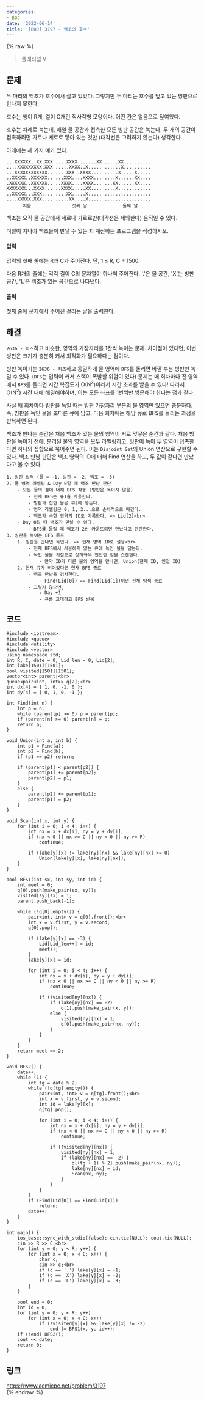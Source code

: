 ```yaml
---
categories:
- BOJ
date: '2022-06-14'
title: '[BOJ] 3197 - 백조의 호수'
---
```


{% raw %}
> 플래티넘 V<br>

## 문제
두 마리의 백조가 호수에서 살고 있었다. 그렇지만 두 마리는 호수를 덮고 있는 빙판으로 만나지 못한다.

호수는 행이 R개, 열이 C개인 직사각형 모양이다. 어떤 칸은 얼음으로 덮여있다.

호수는 차례로 녹는데, 매일 물 공간과 접촉한 모든 빙판 공간은 녹는다. 두 개의 공간이 접촉하려면 가로나 세로로 닿아 있는 것만 (대각선은 고려하지 않는다) 생각한다.

아래에는 세 가지 예가 있다.
```
...XXXXXX..XX.XXX ....XXXX.......XX .....XX.......... 
....XXXXXXXXX.XXX .....XXXX..X..... ......X.......... 
...XXXXXXXXXXXX.. ....XXX..XXXX.... .....X.....X..... 
..XXXXX..XXXXXX.. ...XXX....XXXX... ....X......XX.... 
.XXXXXX..XXXXXX.. ..XXXX....XXXX... ...XX......XX.... 
XXXXXXX...XXXX... ..XXXX.....XX.... ....X............ 
..XXXXX...XXX.... ....XX.....X..... ................. 
....XXXXX.XXX.... .....XX....X..... ................. 
      처음               첫째 날             둘째 날
```
백조는 오직 물 공간에서 세로나 가로로만(대각선은 제외한다) 움직일 수 있다.

며칠이 지나야 백조들이 만날 수 있는 지 계산하는 프로그램을 작성하시오.

#### 입력
입력의 첫째 줄에는 R과 C가 주어진다. 단, 1 ≤ R, C ≤ 1500.

다음 R개의 줄에는 각각 길이 C의 문자열이 하나씩 주어진다. '.'은 물 공간, 'X'는 빙판 공간, 'L'은 백조가 있는 공간으로 나타낸다.

#### 출력
첫째 줄에 문제에서 주어진 걸리는 날을 출력한다.

## 해결
`2636 - 치즈`하고 비슷한, 영역의 가장자리를 1칸씩 녹이는 문제. 차이점이 있다면, 이번 빙판은 크기가 충분히 커서 최적화가 필요하다는 점이다.

빙판 녹이기는 `2636 - 치즈`하고 동일하게 물 영역에 `BFS`를 돌리면 바깥 부분 빙판만 녹일 수 있다. (`DFS`는 입력이 커서 스택이 폭발할 위험이 있다) 문제는 매 회차마다 전 영역에서 `BFS`를 돌리면 시간 복잡도가 O(N<sup>3</sup>)이라서 시간 초과를 받을 수 있다! 따라서 O(N<sup>2</sup>) 시간 내에 해결해야하며, 이는 모든 좌표를 1번씩만 방문해야 한다는 점과 같다. 

사실 매 회차마다 빙판을 녹일 때는 빙판 가장자리 부분의 물 영역만 있으면 충분하다. 즉, 빙판을 녹인 물을 또다른 큐에 담고, 다음 회차에는 해당 큐로 BFS를 돌리는 과정을 반복하면 된다.

백조가 만나는 순간은 처음 백조가 있는 물의 영역이 서로 맞닿은 순간과 같다. 처음 빙판을 녹이기 전에, 분리된 물의 영역을 모두 라벨링하고, 빙판이 녹아 두 영역이 접촉한다면 하나의 집합으로 묶어주면 된다. 이는 `Disjoint Set`의 Union 연산으로 구현할 수 있다. 백조 만남 판단은 백조 영역의 ID에 대해 Find 연산을 하고, 두 값이 같다면 만났다고 볼 수 있다.
```
1. 빙판 입력 (물 = -1, 빙판 = -2, 백조 = -3)
2. 물 영역 라벨링 & Day 0일 때 백조 만남 판단
	- 모든 물의 점에 대해 BFS 작동 (빙판은 녹이지 않음)
		- 현재 BFS는 큐1을 사용한다.
		- 빙판과 접한 물은 큐2에 넣는다.
		- 영역 라벨링은 0, 1, 2...으로 순차적으로 매긴다.
		- 백조가 속한 영역의 ID도 기록한다. => Lid[2]<br>
	- Day 0일 때 백조가 만날 수 있다.
		- BFS를 돌릴 때 백조가 2번 카운트되면 만났다고 판단한다.
3. 빙판을 녹이는 BFS 루프
	1. 빙판을 만나면 녹인다. => 현재 영역 ID로 설정<br>
		- 현재 BFS에서 사용하지 않는 큐에 녹인 물을 담는다.
		- 녹인 물을 기점으로 상하좌우 인접한 점을 스캔한다.
			- 만약 ID가 다른 물의 영역을 만나면, Union(현재 ID, 인접 ID)
	2. 현재 큐가 비어있다면 현재 BFS 종료
		- 백조 만남을 검사한다.
			- Find(Lid[0]) == Find(Lid[1])이면 전체 탐색 종료
		- 그렇지 않으면,
			- Day +1
			- 큐를 교대하고 BFS 반복
```

## 코드
```
#include <iostream>
#include <queue>
#include <utility>
#include <vector>
using namespace std;
int R, C, date = 0, Lid_len = 0, Lid[2];
int lake[1501][1501];
bool visited[1501][1501];
vector<int> parent;<br>
queue<pair<int, int>> q[2];<br>
int dx[4] = { 1, 0, -1, 0 };
int dy[4] = { 0, 1, 0, -1 };

int Find(int n) {
	int p = n;
	while (parent[p] >= 0) p = parent[p];
	if (parent[n] >= 0) parent[n] = p;
	return p;
}

void Union(int a, int b) {
	int p1 = Find(a);
	int p2 = Find(b);
	if (p1 == p2) return;

	if (parent[p1] < parent[p2]) {
		parent[p1] += parent[p2];
		parent[p2] = p1;
	}
	else {
		parent[p2] += parent[p1];
		parent[p1] = p2;
	}
}

void Scan(int x, int y) {
	for (int i = 0; i < 4; i++) {
		int nx = x + dx[i], ny = y + dy[i];
		if (nx < 0 || nx >= C || ny < 0 || ny >= R)
			continue;

		if (lake[y][x] != lake[ny][nx] && lake[ny][nx] >= 0)
			Union(lake[y][x], lake[ny][nx]);
	}
}

bool BFS1(int sx, int sy, int id) {
	int meet = 0;
	q[0].push(make_pair(sx, sy));
	visited[sy][sx] = 1;
	parent.push_back(-1);

	while (!q[0].empty()) {
		pair<int, int> v = q[0].front();<br>
		int x = v.first, y = v.second;
		q[0].pop();

		if (lake[y][x] == -3) {
			Lid[Lid_len++] = id;
			meet++;
		}
		lake[y][x] = id;
		
		for (int i = 0; i < 4; i++) {
			int nx = x + dx[i], ny = y + dy[i];
			if (nx < 0 || nx >= C || ny < 0 || ny >= R)
				continue;

			if (!visited[ny][nx]) {
				if (lake[ny][nx] == -2)
					q[1].push(make_pair(x, y));
				else {
					visited[ny][nx] = 1;
					q[0].push(make_pair(nx, ny));
				}
			}
		}
	}
	return meet == 2;
}

void BFS2() {
	date++;
	while (1) {
		int tg = date % 2;
		while (!q[tg].empty()) {
			pair<int, int> v = q[tg].front();<br>
			int x = v.first, y = v.second;
			int id = lake[y][x];
			q[tg].pop();

			for (int i = 0; i < 4; i++) {
				int nx = x + dx[i], ny = y + dy[i];
				if (nx < 0 || nx >= C || ny < 0 || ny >= R)
					continue;

				if (!visited[ny][nx]) {
					visited[ny][nx] = 1;
					if (lake[ny][nx] == -2) {
						q[(tg + 1) % 2].push(make_pair(nx, ny));
						lake[ny][nx] = id;
						Scan(nx, ny);
					}
				}
			}
		}
		if (Find(Lid[0]) == Find(Lid[1]))
			return;
		date++;
	}
}

int main() {
	ios_base::sync_with_stdio(false); cin.tie(NULL); cout.tie(NULL);
	cin >> R >> C;<br>
	for (int y = 0; y < R; y++) {
		for (int x = 0; x < C; x++) {
			char c;
			cin >> c;<br>
			if (c == '.') lake[y][x] = -1;
			if (c == 'X') lake[y][x] = -2;
			if (c == 'L') lake[y][x] = -3;
		}
	}

	bool end = 0;
	int id = 0;
	for (int y = 0; y < R; y++)
		for (int x = 0; x < C; x++)
			if (!visited[y][x] && lake[y][x] != -2)
				end |= BFS1(x, y, id++);
	if (!end) BFS2();
	cout << date;
	return 0;
}
```

## 링크
https://www.acmicpc.net/problem/3197<br>
{% endraw %}